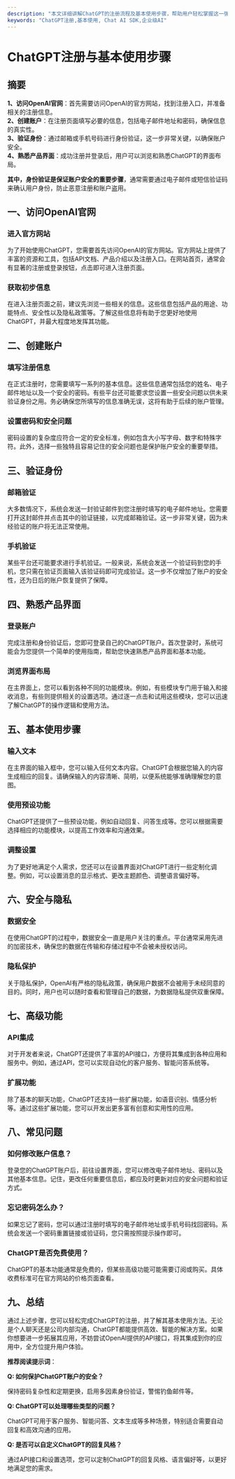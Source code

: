 ```yaml
---
description: "本文详细讲解ChatGPT的注册流程及基本使用步骤，帮助用户轻松掌握这一强大的AI聊天工具。"
keywords: "ChatGPT注册,基本使用, Chat AI SDK,企业级AI"
---
```

# ChatGPT注册与基本使用步骤

## 摘要

**1、访问OpenAI官网**：首先需要访问OpenAI的官方网站，找到注册入口，并准备相关的注册信息。  
**2、创建账户**：在注册页面填写必要的信息，包括电子邮件地址和密码，确保信息的真实性。  
**3、验证身份**：通过邮箱或手机号码进行身份验证，这一步非常关键，以确保账户安全。  
**4、熟悉产品界面**：成功注册并登录后，用户可以浏览和熟悉ChatGPT的界面布局。  

**其中，身份验证是保证账户安全的重要步骤**，通常需要通过电子邮件或短信验证码来确认用户身份，防止恶意注册和账户盗用。

## 一、访问OpenAI官网

### 进入官方网站

为了开始使用ChatGPT，您需要首先访问OpenAI的官方网站。官方网站上提供了丰富的资源和工具，包括API文档、产品介绍以及注册入口。在网站首页，通常会有显著的注册或登录按钮，点击即可进入注册页面。

### 获取初步信息

在进入注册页面之前，建议先浏览一些相关的信息。这些信息包括产品的用途、功能特点、安全性以及隐私政策等。了解这些信息将有助于您更好地使用ChatGPT，并最大程度地发挥其功能。

## 二、创建账户

### 填写注册信息

在正式注册时，您需要填写一系列的基本信息。这些信息通常包括您的姓名、电子邮件地址以及一个安全的密码。有些平台还可能要求您设置一些安全问题以供未来验证身份之用。务必确保您所填写的信息准确无误，这将有助于后续的账户管理。

### 设置密码和安全问题

密码设置的复杂度应符合一定的安全标准，例如包含大小写字母、数字和特殊字符。此外，选择一些独特且容易记住的安全问题也是保护账户安全的重要举措。

## 三、验证身份

### 邮箱验证

大多数情况下，系统会发送一封验证邮件到您注册时填写的电子邮件地址。您需要打开这封邮件并点击其中的验证链接，以完成邮箱验证。这一步非常关键，因为未经验证的账户将无法正常使用。

### 手机验证

某些平台还可能要求进行手机验证。一般来说，系统会发送一个验证码到您的手机，您只需在验证页面输入该验证码即可完成验证。这一步不仅增加了账户的安全性，还为日后的账户恢复提供了保障。

## 四、熟悉产品界面

### 登录账户

完成注册和身份验证后，您即可登录自己的ChatGPT账户。首次登录时，系统可能会为您提供一个简单的使用指南，帮助您快速熟悉产品界面和基本功能。

### 浏览界面布局

在主界面上，您可以看到各种不同的功能模块。例如，有些模块专门用于输入和接收消息，有些则提供相关的设置选项。通过逐一点击和试用这些模块，您可以迅速了解ChatGPT的操作逻辑和使用方法。

## 五、基本使用步骤

### 输入文本

在主界面的输入框中，您可以输入任何文本内容。ChatGPT会根据您输入的内容生成相应的回复。请确保输入的内容清晰、简明，以便系统能够准确理解您的意图。

### 使用预设功能

ChatGPT还提供了一些预设功能，例如自动回复、问答生成等。您可以根据需要选择相应的功能模块，以提高工作效率和沟通效果。

### 调整设置

为了更好地满足个人需求，您还可以在设置界面对ChatGPT进行一些定制化调整。例如，可以设置消息的显示格式、更改主题颜色、调整语言偏好等。

## 六、安全与隐私

### 数据安全

在使用ChatGPT的过程中，数据安全一直是用户关注的重点。平台通常采用先进的加密技术，确保您的数据在传输和存储过程中不会被未授权访问。

### 隐私保护

关于隐私保护，OpenAI有严格的隐私政策，确保用户数据不会被用于未经同意的目的。同时，用户也可以随时查看和管理自己的数据，为数据隐私提供双重保障。

## 七、高级功能

### API集成

对于开发者来说，ChatGPT还提供了丰富的API接口，方便将其集成到各种应用和服务中。例如，通过API，您可以实现自动化的客户服务、智能问答系统等。

### 扩展功能

除了基本的聊天功能，ChatGPT还支持一些扩展功能，如语音识别、情感分析等。通过这些扩展功能，您可以开发出更多富有创意和实用性的应用。

## 八、常见问题

### 如何修改账户信息？

登录您的ChatGPT账户后，前往设置界面，您可以修改电子邮件地址、密码以及其他基本信息。记住，更改任何重要信息后，都应及时更新对应的安全问题和验证方式。

### 忘记密码怎么办？

如果忘记了密码，您可以通过注册时填写的电子邮件地址或手机号码找回密码。系统会发送一个密码重置链接或验证码，您只需按照提示操作即可。

### ChatGPT是否免费使用？

ChatGPT的基本功能通常是免费的，但某些高级功能可能需要订阅或购买。具体收费标准可在官方网站的价格页面查看。

## 九、总结

通过上述步骤，您可以轻松完成ChatGPT的注册，并了解其基本使用方法。无论是个人聊天还是公司内部沟通，ChatGPT都能提供高效、智能的解决方案。如果你想要进一步拓展其应用，不妨尝试OpenAI提供的API接口，将其集成到你的应用中，全方位提升用户体验。

**推荐阅读提示词**：

**Q: 如何保护ChatGPT账户的安全？**

保持密码复杂性和定期更换，启用多因素身份验证，警惕钓鱼邮件等。

**Q: ChatGPT可以处理哪些类型的问题？**

ChatGPT可用于客户服务、智能问答、文本生成等多种场景，特别适合需要自动回复和高效沟通的应用。

**Q: 是否可以自定义ChatGPT的回复风格？**

通过API接口和设置选项，您可以定制ChatGPT的回复风格、语言偏好等，以更好地满足您的需求。
